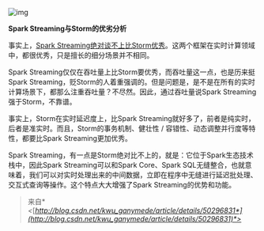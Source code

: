 ![img](https://gitee.com/xiaokunji/my-images/raw/master/myMD/20210712002759.png)

**Spark Streaming与Storm的优劣分析**

 

事实上，<u>Spark Streaming绝对谈不上比Storm优秀</u>。这两个框架在实时计算领域中，都很优秀，只是擅长的细分场景并不相同。

 

Spark Streaming仅仅在吞吐量上比Storm要优秀，而吞吐量这一点，也是历来挺Spark Streaming，贬Storm的人着重强调的。但是问题是，是不是在所有的实时计算场景下，都那么注重吞吐量？不尽然。因此，通过吞吐量说Spark Streaming强于Storm，不靠谱。

 

事实上，Storm在实时延迟度上，比Spark Streaming就好多了，前者是纯实时，后者是准实时。而且，Storm的事务机制、健壮性 / 容错性、动态调整并行度等特性，都要比Spark Streaming更加优秀。

 

Spark Streaming，有一点是Storm绝对比不上的，就是：它位于Spark生态技术栈中，因此Spark Streaming可以和Spark Core、Spark SQL无缝整合，也就意味着，我们可以对实时处理出来的中间数据，立即在程序中无缝进行延迟批处理、交互式查询等操作。这个特点大大增强了Spark Streaming的优势和功能。

 

> 来自* *<*[*http://blog.csdn.net/kwu_ganymede/article/details/50296831*](http://blog.csdn.net/kwu_ganymede/article/details/50296831)*>*